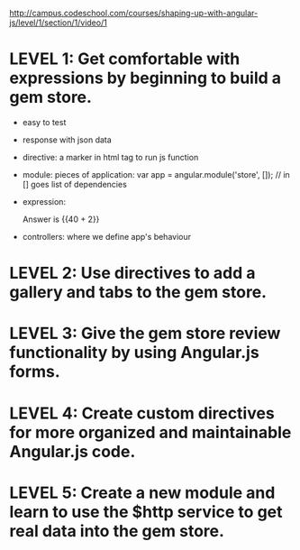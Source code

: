 http://campus.codeschool.com/courses/shaping-up-with-angular-js/level/1/section/1/video/1

LEVEL 1: Get comfortable with expressions by beginning to build a gem store.
===============================================================================================
- easy to test
- response with json data
- directive: a marker in html tag to run js function
- module: pieces of application: var app = angular.module('store', []); // in [] goes list of dependencies
- expression: <p>Answer is {{40 + 2}}</p>

- controllers: where we define app's behaviour

LEVEL 2: Use directives to add a gallery and tabs to the gem store.
===============================================================================================

LEVEL 3: Give the gem store review functionality by using Angular.js forms.
===============================================================================================

LEVEL 4: Create custom directives for more organized and maintainable Angular.js code.
===============================================================================================

LEVEL 5: Create a new module and learn to use the $http service to get real data into the gem store.
===============================================================================================
